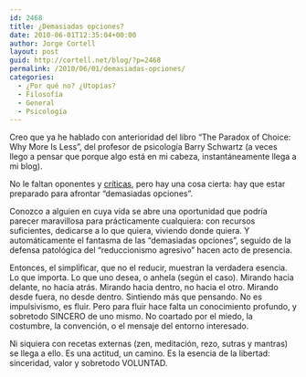 ```yaml
---
id: 2468
title: ¿Demasiadas opciones?
date: 2010-06-01T12:35:04+00:00
author: Jorge Cortell
layout: post
guid: http://cortell.net/blog/?p=2468
permalink: /2010/06/01/demasiadas-opciones/
categories:
  - ¿Por qué no? ¿Utopías?
  - Filosofí­a
  - General
  - Psicología
---
```

Creo que ya he hablado con anterioridad del libro &#8220;The Paradox of Choice: Why More Is Less&#8221;, del profesor de psicología Barry Schwartz (a veces llego a pensar que porque algo está en mi cabeza, instantáneamente llega a mi blog).

No le faltan oponentes y <a title="crítica" href="http://www.fff.org/spanish/esp0402a.asp" target="_blank">críticas</a>, pero hay una cosa cierta: hay que estar preparado para afrontar &#8220;demasiadas opciones&#8221;.

Conozco a alguien en cuya vida se abre una oportunidad que podría parecer maravillosa para prácticamente cualquiera: con recursos suficientes, dedicarse a lo que quiera, viviendo donde quiera. Y automáticamente el fantasma de las &#8220;demasiadas opciones&#8221;, seguido de la defensa patológica del &#8220;reduccionismo agresivo&#8221; hacen acto de presencia.

Entonces, el simplificar, que no el reducir, muestran la verdadera esencia. Lo que importa. Lo que uno desea, o anhela (según el caso). Mirando hacia delante, no hacia atrás. Mirando hacia dentro, no hacia el otro. Mirando desde fuera, no desde dentro. Sintiendo más que pensando. No es impulsivismo, es fluir. Pero para fluir hace falta un conocimiento profundo, y sobretodo SINCERO de uno mismo. No coartado por el miedo, la costumbre, la convención, o el mensaje del entorno interesado.

Ni siquiera con recetas externas (zen, meditación, rezo, sutras y mantras) se llega a ello. Es una actitud, un camino. Es la esencia de la libertad: sinceridad, valor y sobretodo VOLUNTAD.